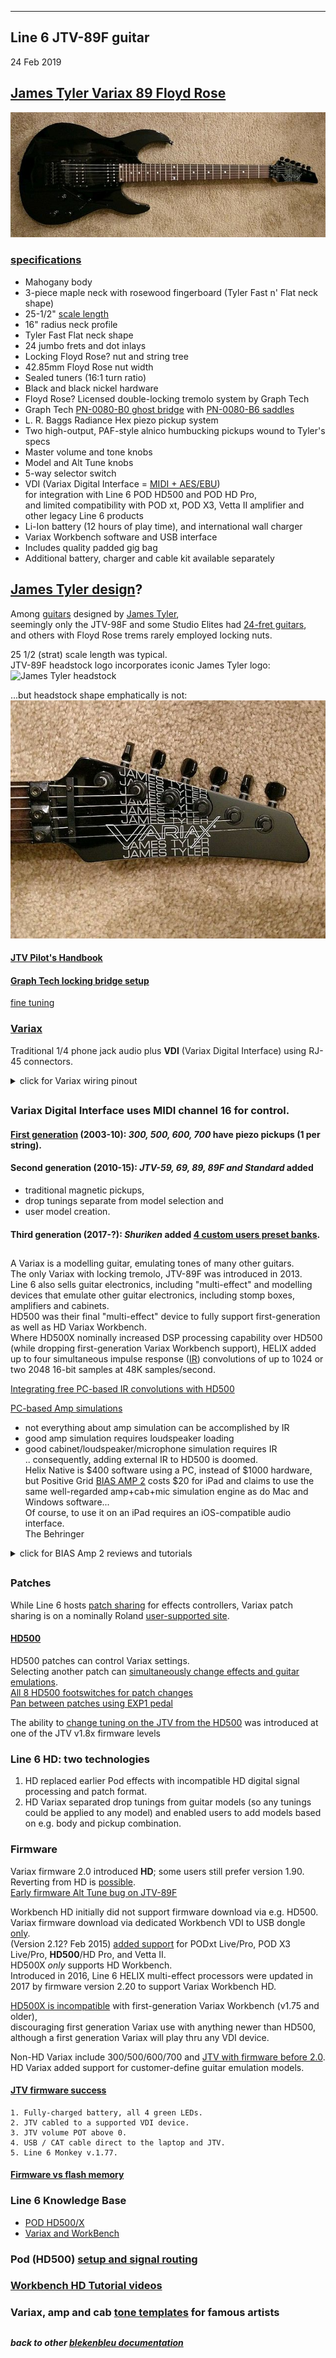 
---
Line 6 JTV-89F guitar
---
24 Feb 2019
## [James Tyler Variax 89 Floyd Rose](https://line6.com/data/6/0a06434d357e5106d40019c0a/application/pdf/JTV-89F%20Onesheet%20-%20English%20(%20Rev%20A%20).pdf)
![JTV-86F](JTV89F.jpg)
### [specifications](https://line6.com/support/topic/11208-what-is-the-jtv-89f-nut-width)  
- Mahogany body
- 3-piece maple neck with rosewood fingerboard (Tyler Fast n' Flat neck shape)
- 25-1/2" [scale length](http://www.edroman.com/techarticles/scalelength.htm)
- 16" radius neck profile
- Tyler Fast Flat neck shape
- 24 jumbo frets and dot inlays
- Locking Floyd Rose? nut and string tree
- 42.85mm Floyd Rose nut width  
- Sealed tuners (16:1 turn ratio)
- Black and black nickel hardware
- Floyd Rose? Licensed double-locking tremolo system by Graph Tech
- Graph Tech [PN-0080-B0 ghost bridge](http://www.graphtech.com/products/product-detail/pn-0080-b0-ghost-lb63-floyd-rose-style-locking-bridge---black) with [PN-0080-B6 saddles](http://www.graphtech.com/products/brands/ghost/product-detail/pn-0080-b6-ghost-floyd-rose-sytle-pickups---black-6-string)
- L. R. Baggs Radiance Hex piezo pickup system
- Two high-output, PAF-style alnico humbucking pickups wound to Tyler's specs
- Master volume and tone knobs
- Model and Alt Tune knobs
- 5-way selector switch
- VDI (Variax Digital Interface = [MIDI + AES/EBU](https://bencraven.com/?p=1616))  
  for integration with Line 6 POD HD500 and POD HD Pro,  
  and limited compatibility with POD xt, POD X3, Vetta II amplifier and other legacy Line 6 products
- Li-Ion battery (12 hours of play time), and international wall charger
- Variax Workbench software and USB interface
- Includes quality padded gig bag
- Additional battery, charger and cable kit available separately  

## [James Tyler design](https://www.yamaharental.com.au/guitars-basses/line-6-jtva89f-bl-james-tyler-variax-black/28810-75889/)?  
Among [guitars](https://www.tylerguitars.com/usa) designed by
[James Tyler](https://www.tylerguitars.com/about),  
seemingly only the JTV-98F and some Studio Elites had
[24-fret guitars](https://thehub.musiciansfriend.com/featured-private-reserve-guitars/straight-skinny-on-22-versus-24-fret-electric-guitars),  
and others with Floyd Rose trems rarely employed locking nuts.  

25 1/2 (strat) scale length was typical.  
JTV-89F headstock logo incorporates iconic James Tyler logo:
![James Tyler headstock](https://3.bp.blogspot.com/-5s3QbtwpC9Y/T_wN-k4XI0I/AAAAAAAACB8/IoYkfDAmMNU/s640/James+Tyler+Headstock.jpg)

...but headstock shape emphatically is not:
![JTV-86F headstock](headstock.jpg)

#### [JTV Pilot's Handbook](https://line6.com/data/6/0a06434c5717520d343bb9e15/application/pdf/James%20Tyler%20Variax%20Pilot's%20Guide%20-%20English%20(%20Rev%20E%20).pdf)  
#### [Graph Tech locking bridge setup](https://support.graphtech.com/support/solutions/articles/6000070258-setting-up-your-graph-tech-locking-bridge)  
[fine tuning](https://line6.com/support/topic/15384-anyone-having-trouble-with-tuning-on-their-jtv-89f/?do=findComment&comment=112589)

### [Variax](https://en.wikipedia.org/wiki/Variax)
Traditional 1/4 phone jack audio plus **VDI** (Variax Digital Interface) using RJ-45 connectors.  
<details>
<summary> click for Variax wiring pinout</summary>  
  <img src="Variax_midi_AES.jpg">
</details>

##

### Variax Digital Interface uses MIDI channel 16 for control.  
#### [First generation](https://www.sweetwater.com/feature/technotes/issue16-variax/) (2003-10):  *300, 500, 600, 700* have piezo pickups (1 per string).  
#### Second generation (2010-15):  *JTV-59, 69, 89, 89F and Standard* added
* traditional magnetic pickups,
* drop tunings separate from model selection and
* user model creation.
#### Third generation (2017-?): *Shuriken* added [4 custom users preset banks](https://line6.com/support/page/kb/guitars/james-tyler-variax-guitars/variax-shuriken-custom-user-presets-r859/).  

##

A Variax is a modelling guitar, emulating tones of many other guitars.  
The only Variax with locking tremolo, JTV-89F was introduced in 2013.  
Line 6 also sells guitar electronics, including "multi-effect" and modelling devices that emulate other guitar electronics,
including stomp boxes, amplifiers and cabinets.  
HD500 was their final "multi-effect" device to fully support first-generation as well as HD Variax Workbench.  
Where HD500X nominally increased DSP processing capability over HD500 (while dropping first-generation Variax Workbench support), HELIX added up to four simultaneous impulse response ([IR](http://designingsound.org/2012/12/29/recording-impulse-responses/)) convolutions of up to 1024 or two 2048 16-bit samples at 48K samples/second.

[Integrating free PC-based IR convolutions with HD500](https://line6.com/support/topic/14428-impulse-response-101/)

[PC-based Amp simulations](http://designingsound.org/2012/12/29/recording-impulse-responses/)  

* not everything about amp simulation can be accomplished by IR
* good amp simulation requires loudspeaker loading
* good cabinet/loudspeaker/microphone simulation requires IR  
.. consequently, adding external IR to HD500 is doomed.  
Helix Native is $400 software using a PC, instead of $1000 hardware,
but Positive Grid [BIAS AMP 2](https://www.positivegrid.com/bias-amp-mobile/) costs $20 for iPad and claims to use
the same well-regarded amp+cab+mic simulation engine as do Mac and Windows software...  
Of course, to use it on an iPad requires an iOS-compatible audio interface.  
The Behringer 
<details>
<summary> click for BIAS Amp 2 reviews and tutorials</summary>  
<ul>
<li> Positive Grid Bias Amp Mobile
 <ul compact>
   <li> <a href="https://help.positivegrid.com/hc/en-us/categories/115000650543-BIAS-AMP-Mobile">Help</a>
   <li><a href="https://help.positivegrid.com/hc/en-us/articles/115001489306-Basic-Operation">Basic Operation</a>
   <li><a href="https://help.positivegrid.com/hc/en-us/articles/201179996-Getting-Started">Getting Started</a>
   <li><a href="https://help.positivegrid.com/hc/en-us/articles/115002726886-FAQ-BIAS-Amp-Mobile">FAQ</a>
   <li><a href="https://help.positivegrid.com/hc/en-us/categories/115000650543-BIAS-AMP-Mobile">Product Information</a>
   <li><a href="https://help.positivegrid.com/hc/en-us/articles/115003152823-BIAS-Amp-Mobile-Update-History-Release-Notes">Release Notes</a>
   <li><a href="https://forum.positivegrid.com/category/3/mobile-guitar-apps">Fora</a>
  </ul>
<li> Ask.Audio <a href="https://ask.audio/articles/review-positive-grid-bias-amp-2>Bias Amp 2 Review</a>
BIAS Amp 2 Explained</a>
<li> iOS <a href="https://itunes.apple.com/us/app/bias-amp-2/id711314889">  
App Store Preview</a>
<li> GEARNEWS <a href="https://itunes.apple.com/us/app/bias-amp-2/id711314889">
videos</a>
<li> David Wallimann YouTube <a href="https://www.youtube.com/watch?v=TjYen1DnEI8">  
Extensive Review</a>
<li>BIAS AMP 2 works with <a href="https://audiob.us/apps/search/amp">AUDIOBUS</a> and <a href="https://itunes.apple.com/cz/app/fiddlicator/id813106474">Fiddlicator</a> for custom cab [simulation IR](https://forum.audiob.us/discussion/3858/impulse-response-ir-loader-as-an-effect) and <a href="https://itunes.apple.com/us/app/rooms!/id572894725">Rooms!</a> for custom convolution reverb.
<li>AUDIOBUS <a href="https://forum.audiob.us/discussion/9349/best-reverb-app-in-your-opinions">Best Reverb App</a> opinions 2015.
<li>Tom Quayle <a href="https://www.youtube.com/watch?v=7loyIEX1JlY">YouTube Bias Amp 2 Demo</a> - <a href="https://www.youtube.com/watch?v=OObQ_WxSdso">Tone Building part 1</a> - <a href="https://www.youtube.com/watch?v=RL--M3xdo4g">Tone Building part 2</a>
<li> GROOVE3 <a href="https://www.groove3.com/tutorials/BIAS-Amp-2-Explained">  BIAS Amp2 2 explained</a>
</ul>

</details>

##
### Patches
While Line 6 hosts [patch sharing](https://line6.com/customtone/) for effects controllers,
Variax patch sharing is on a nominally Roland [user-supported site](https://www.vguitarforums.com/smf/index.php#c20).

#### [HD500](http://l6c.scdn.line6.net/data/l/0a06434dc7704ca4b3b26b924/application/pdf/POD%20HD500%20Advanced%20Guide%20%28Rev%20F%29%20-%20English.pdf)  
HD500 patches can control Variax settings.  
Selecting another patch can [simultaneously change effects and guitar emulations](https://line6.com/supportarchivenew/thread/48384/).  
[All 8 HD500 footswitches for patch changes](https://line6.com/support/topic/31146-hd500x-using-all-8-footswitches-for-patch-changes-idea/)  
[Pan between patches using EXP1 pedal](https://line6.com/support/topic/7192-control-jtv-with-pod-hd500/)

The ability to [change tuning on the JTV from the HD500](https://line6.com/support/topic/968-change-variax-tunings-using-footswitches/?do=findComment&comment=45144)
 was introduced at one of the JTV v1.8x firmware levels

### Line 6 HD:  two technologies
1. HD replaced earlier Pod effects with incompatible HD digital signal processing and patch format.
2. HD Variax separated drop tunings from guitar models (so any tunings could be applied to any model) and enabled users to add models based on e.g. body and pickup combination.

### Firmware
Variax firmware 2.0 introduced **HD**;  some users still prefer version 1.90.  
Reverting from HD is [possible](https://www.vguitarforums.com/smf/index.php?topic=9813.0).  
[Early firmware Alt Tune bug on JTV-89F](https://line6.com/support/topic/29433-just-cant-use-the-guitar-modeling/?do=findComment&comment=232495)  

Workbench HD initially did not support firmware download via e.g. HD500.  
Variax firmware download via dedicated Workbench VDI to USB dongle [only](https://line6.com/support/page/kb/guitars/james-tyler-variax-guitars/variax-workbench-hd-release-notes-r542/).  
(Version 2.12? Feb 2015)
[added support](https://line6.com/support/page/kb/guitars/jtvvariax-reflash-and-software-update-instructions-r309/)
for PODxt Live/Pro, POD X3 Live/Pro, **HD500**/HD Pro, and Vetta II.  
HD500X *only* supports HD Workbench.  
Introduced in 2016, Line 6 HELIX multi-effect processors
were updated in 2017 by firmware version 2.20 to support Variax Workbench HD.

[HD500X is incompatible](https://line6.com/support/page/kb/pod/pod-hd500-hd500x/pod-hd500x-compatibility-with-workbench-175-and-older-r565/) with first-generation Variax Workbench (v1.75 and older),  
discouraging first generation Variax use with anything newer than HD500,  
although a first generation Variax will play thru any VDI device.   

Non-HD Variax include 300/500/600/700 and [JTV with firmware before 2.0](https://line6.com/support/topic/26655-need-to-restore-v600-to-factory-presets/?do=findComment&comment=207395).  
HD Variax added support for customer-define guitar emulation models.

#### [JTV firmware success](https://line6.com/support/topic/18263-firmware-comparison-video-171-vs-221/?do=findComment&comment=271436)
```
1. Fully-charged battery, all 4 green LEDs.
2. JTV cabled to a supported VDI device.
3. JTV volume POT above 0.
4. USB / CAT cable direct to the laptop and JTV.
5. Line 6 Monkey v.1.77.
```

#### [Firmware vs flash memory](https://line6.com/support/topic/32624-jtv89-firmware-vs-flash-memory)

### Line 6 Knowledge Base
* [POD HD500/X](https://line6.com/support/page/kb/pod/pod-hd500-hd500x/)
* [Variax and WorkBench](https://line6.com/support/page/kb/guitars/)  

### Pod (HD500) [setup and signal routing](http://foobazaar.com/podhd/toneGuide/setup)
### [Workbench HD Tutorial videos](https://www.youtube.com/watch?v=d-1mYUCrPv4&list=PLXJITzFRKB4htEck-upN2v2xRjVT1PURt)
### Variax, amp and cab [tone templates](https://line6.com/tone-templates/) for famous artists  

##  

##  
##### back to other [blekenbleu documentation](../)
